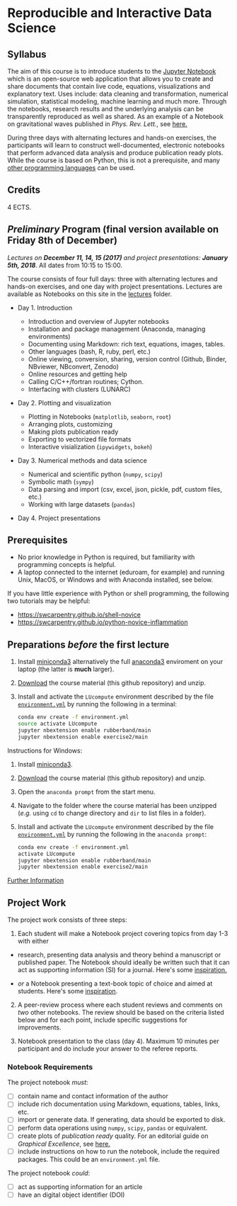 # Reproducible and Interactive Data Science

## Syllabus

The aim of this course is to introduce students to the [Jupyter Notebook](http://jupyter.org) which
is an open-source web application that allows you to create and share documents that contain live code, equations, visualizations and explanatory text. Uses include: data cleaning and transformation, numerical simulation, statistical modeling, machine learning and much more. Through the notebooks, research results and the underlying analysis can be transparently reproduced as well as shared.
As an example of a Notebook on gravitational waves published in _Phys. Rev. Lett._, see [here.](http://nbviewer.jupyter.org/github/minrk/ligo-binder/blob/master/index.ipynb)

During three days with alternating lectures and hands-on exercises, the participants will learn to construct well-documented, electronic notebooks that perform advanced data analysis and produce publication ready plots.
While the course is based on Python, this is not a prerequisite, and many [other programming languages](https://github.com/jupyter/jupyter/wiki/Jupyter-kernels) can be used.

## Credits

4 ECTS.

## _Preliminary_ Program (final version available on Friday 8th of December)

_Lectures on **December 11, 14, 15 (2017)** and project presentations: **January 5th, 2018**_. All dates from 10:15 to 15:00.

The course consists of four full days: three with alternating lectures and hands-on exercises, and one day with project presentations.
Lectures are available as Notebooks on this site in the [lectures](lectures) folder.

- Day 1. Introduction
  - Introduction and overview of Jupyter notebooks
  - Installation and package management (Anaconda, managing environments)
  - Documenting using Markdown: rich text, equations, images, tables.
  - Other languages (bash, R, ruby, perl, etc.)
  - Online viewing, conversion, sharing, version control (Github, Binder, NBviewer, NBconvert, Zenodo)
  - Online resources and getting help
  - Calling C/C++/fortran routines; Cython.
  - Interfacing with clusters (LUNARC)
  
- Day 2. Plotting and visualization
  - Plotting in Notebooks (`matplotlib`, `seaborn`, `root`)
  - Arranging plots, customizing
  - Making plots publication ready
  - Exporting to vectorized file formats
  - Interactive visialization (`ipywidgets`, `bokeh`)
  
- Day 3. Numerical methods and data science
  - Numerical and scientific python (`numpy`, `scipy`)
  - Symbolic math (`sympy`)
  - Data parsing and import (csv, excel, json, pickle, pdf, custom files, etc.)
  - Working with large datasets (`pandas`)

- Day 4. Project presentations

## Prerequisites

- No prior knowledge in Python is required, but familiarity with programming concepts is helpful.
- A laptop connected to the internet (eduroam, for example) and running Unix, MacOS, or Windows and with Anaconda installed, see below.

If you have little experience with Python or shell programming, the following two tutorials may be helpful:

- https://swcarpentry.github.io/shell-novice
- https://swcarpentry.github.io/python-novice-inflammation


## Preparations _before_ the first lecture

1. Install [miniconda3](https://conda.io/miniconda.html) alternatively the full [anaconda3](https://www.anaconda.com/download) enviroment on your laptop (the latter is **much** larger).
2. [Download](https://github.com/mlund/jupyter-course/archive/master.zip) the course material (this github repository) and unzip.
3. Install and activate the `LUcompute` environment described by the file [`environment.yml`](/environment.yml) by running the following in a terminal:

   ```bash
   conda env create -f environment.yml
   source activate LUcompute
   jupyter nbextension enable rubberband/main
   jupyter nbextension enable exercise2/main
   ```
Instructions for Windows: 
1. Install [miniconda3](https://conda.io/miniconda.html).
2. [Download](https://github.com/mlund/jupyter-course/archive/master.zip) the course material (this github repository) and unzip.
3. Open the `anaconda prompt` from the start menu.
4. Navigate to the folder where the course material has been unzipped (_e.g._ using `cd` to change directory and `dir` to list files in a folder).
5. Install and activate the `LUcompute` environment described by the file [`environment.yml`](/environment.yml) by running the following in the `anaconda prompt`:

   ```bash
   conda env create -f environment.yml
   activate LUcompute
   jupyter nbextension enable rubberband/main
   jupyter nbextension enable exercise2/main
   ```
[Further Information](https://conda.io/docs/user-guide/tasks/manage-environments.html#creating-an-environment-from-an-environment-yml-file)

## Project Work

The project work consists of three steps:

1. Each student will make a Notebook project covering topics from day 1-3 with either

  - research, presenting data analysis and theory behind
    a manuscript or published paper. The Notebook should ideally be written
    such that it can act as supporting information (SI) for a journal.
    Here's some [inspiration.](http://nbviewer.jupyter.org/github/jansoe/FUImaging/blob/master/examples/IOSsegmentation/regNMF.ipynb)
   
  - _or_ a Notebook presenting a text-book topic of choice and aimed at students.
    Here's some [inspiration](http://nbviewer.jupyter.org/github/demotu/BMC/blob/master/notebooks/Transformation2D.ipynb).

2. A peer-review process where each student reviews and comments on _two_ other notebooks. The review should be based on the criteria listed below and for each point, include specific suggestions for improvements.
 
3. Notebook presentation to the class (day 4). Maximum 10 minutes per participant and do include your answer to the referee reports.

### Notebook Requirements

The project notebook _must_:

- [ ] contain name and contact information of the author
- [ ] include rich documentation using Markdown, equations, tables, links, etc.
- [ ] import or generate data. If generating, data should be exported to disk.
- [ ] perform data operations using `numpy`, `scipy`, `pandas` or equivalent.
- [ ] create plots of _publication ready_ quality. For an editorial guide on _Graphical Excellence_, see [here.](http://dx.doi.org/10/cg2g)
- [ ] include instructions on how to run the notebook, include the required packages. This could be an `environment.yml` file.

The project notebook _could_:

- [ ] act as supporting information for an article
- [ ] have an digital object identifier (DOI)
